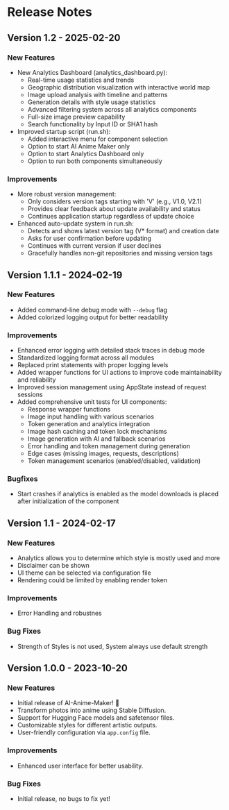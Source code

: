 # Release Notes

## Version 1.2 - 2025-02-20

### New Features
- New Analytics Dashboard (analytics_dashboard.py):
  - Real-time usage statistics and trends
  - Geographic distribution visualization with interactive world map
  - Image upload analysis with timeline and patterns
  - Generation details with style usage statistics
  - Advanced filtering system across all analytics components
  - Full-size image preview capability
  - Search functionality by Input ID or SHA1 hash
- Improved startup script (run.sh):
  - Added interactive menu for component selection
  - Option to start AI Anime Maker only
  - Option to start Analytics Dashboard only
  - Option to run both components simultaneously
  
### Improvements
- More robust version management:
  - Only considers version tags starting with 'V' (e.g., V1.0, V2.1)
  - Provides clear feedback about update availability and status
  - Continues application startup regardless of update choice
- Enhanced auto-update system in run.sh:
  - Detects and shows latest version tag (V* format) and creation date
  - Asks for user confirmation before updating
  - Continues with current version if user declines
  - Gracefully handles non-git repositories and missing version tags

## Version 1.1.1 - 2024-02-19

### New Features
- Added command-line debug mode with `--debug` flag
- Added colorized logging output for better readability

### Improvements
- Enhanced error logging with detailed stack traces in debug mode
- Standardized logging format across all modules
- Replaced print statements with proper logging levels
- Added wrapper functions for UI actions to improve code maintainability and reliability
- Improved session management using AppState instead of request sessions
- Added comprehensive unit tests for UI components:
  - Response wrapper functions
  - Image input handling with various scenarios
  - Token generation and analytics integration
  - Image hash caching and token lock mechanisms
  - Image generation with AI and fallback scenarios
  - Error handling and token management during generation
  - Edge cases (missing images, requests, descriptions)
  - Token management scenarios (enabled/disabled, validation)

### Bugfixes
- Start crashes if analytics is enabled as the model downloads is placed after initialization of the component 

## Version 1.1 - 2024-02-17

### New Features
- Analytics allows you to determine which style is mostly used and more
- Disclaimer can be shown
- UI theme can be selected via configuration file
- Rendering could be limited by enabling render token

### Improvements
- Error Handling and robustnes

### Bug Fixes
- Strength of Styles is not used, System always use default strength

## Version 1.0.0 - 2023-10-20

### New Features
- Initial release of AI-Anime-Maker! 🎉
- Transform photos into anime using Stable Diffusion.
- Support for Hugging Face models and safetensor files.
- Customizable styles for different artistic outputs.
- User-friendly configuration via `app.config` file.

### Improvements
- Enhanced user interface for better usability.

### Bug Fixes
- Initial release, no bugs to fix yet!
